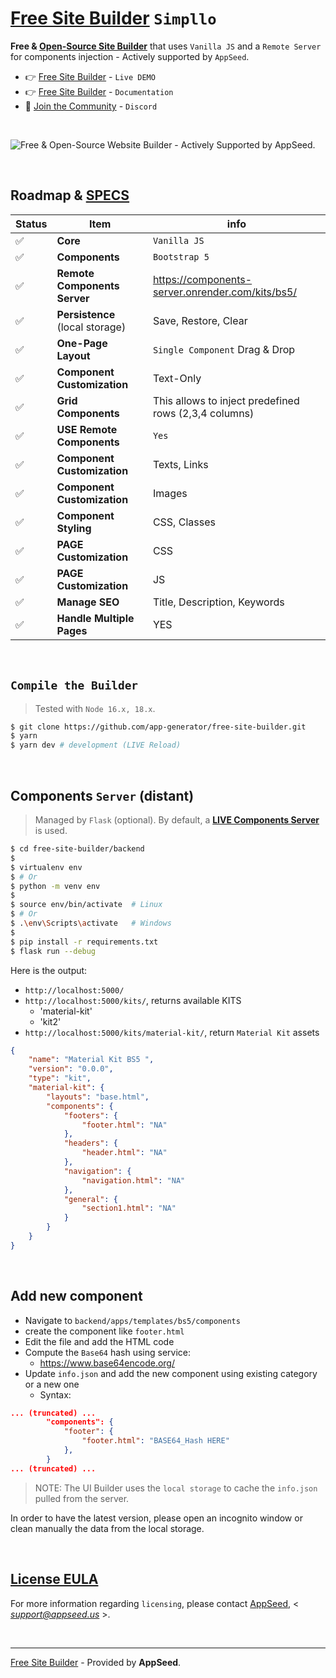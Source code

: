 # [Free Site Builder](https://www.simpllo.com/) `Simpllo`

**Free & [Open-Source Site Builder](https://www.simpllo.com/)** that uses `Vanilla JS` and a `Remote Server` for components injection - Actively supported by `AppSeed`.

- 👉 [Free Site Builder](https://www.simpllo.com/) - `Live DEMO`
- 👉 [Free Site Builder](https://www.docs.simpllo.com/) - `Documentation`
- 🚀 [Join the Community](https://discord.gg/AWh6TFcEwU) - `Discord`

<br />

![Free & Open-Source Website Builder - Actively Supported by AppSeed.](https://github.com/app-generator/free-site-builder/assets/51070104/9544f9a4-ed93-498a-a746-f6c8663be896) 

<br />

## Roadmap & [SPECS](https://docs.google.com/document/d/1YbmZro0b8ucMGE227xSMzcQGNbWgTaiOKfjgEW9RsWE/edit?usp=sharing) 

| Status | Item | info | 
| --- | --- | --- |
| ✅ | **Core** |  `Vanilla JS` |
| ✅ | **Components** | `Bootstrap 5` |
| ✅ | **Remote Components Server** | https://components-server.onrender.com/kits/bs5/ |
| ✅ | **Persistence** (local storage) | Save, Restore, Clear |
| ✅ | **One-Page Layout** | `Single Component` Drag & Drop |
| ✅ | **Component Customization** | Text-Only |
| ✅ | **Grid Components** | This allows to inject predefined rows (2,3,4 columns) |
| ✅ | **USE Remote Components** | `Yes` |
| ✅ | **Component Customization** | Texts, Links |
| ✅ | **Component Customization** | Images |
| ✅ | **Component Styling** | CSS, Classes |
| ✅ | **PAGE Customization** | CSS |
| ✅ | **PAGE Customization** | JS |
| ✅ | **Manage SEO** | Title, Description, Keywords |
| ✅ | **Handle Multiple Pages** | YES |

<br />

## `Compile the Builder`

> Tested with `Node 16.x, 18.x`.
 
```bash
$ git clone https://github.com/app-generator/free-site-builder.git
$ yarn
$ yarn dev # development (LIVE Reload)
```

<br />

## Components `Server` (distant)

> Managed by `Flask` (optional). By default, a **[LIVE Components Server](https://components-server.onrender.com/kits/)** is used.

```bash
$ cd free-site-builder/backend
$
$ virtualenv env
$ # Or
$ python -m venv env 
$
$ source env/bin/activate  # Linux
$ # Or
$ .\env\Scripts\activate   # Windows
$
$ pip install -r requirements.txt
$ flask run --debug
```

Here is the output:

- `http://localhost:5000/`
- `http://localhost:5000/kits/`, returns available KITS
  - 'material-kit'
  - 'kit2'
- `http://localhost:5000/kits/material-kit/`, return `Material Kit` assets

```json
{
    "name": "Material Kit BS5 ",
    "version": "0.0.0",
    "type": "kit",
    "material-kit": {
        "layouts": "base.html",
        "components": {
            "footers": {
                "footer.html": "NA"
            },
            "headers": {
                "header.html": "NA"
            },
            "navigation": {
                "navigation.html": "NA"
            },
            "general": {
                "section1.html": "NA"
            }
        }
    }
}
```

<br />

## Add new component

- Navigate to `backend/apps/templates/bs5/components`
- create the component like `footer.html`
- Edit the file and add the HTML code
- Compute the `Base64` hash using service:
  - https://www.base64encode.org/
- Update `info.json` and add the new component using existing category or a new one
  - Syntax:

```json
... (truncated) ...
        "components": {
            "footer": {
                "footer.html": "BASE64_Hash HERE"
            }, 
        }   
... (truncated) ...         
```

> NOTE: The UI Builder uses the `local storage` to cache the `info.json` pulled from the server.

In order to have the latest version, please open an incognito window or clean manually the data from the local storage.

<br />

## [License EULA ](./LICENSE.md)

For more information regarding `licensing`, please contact [AppSeed](http://appseed.us/), < *support@appseed.us* >.

<br />

---
[Free Site Builder](https://www.simpllo.com/) - Provided by **AppSeed**.

